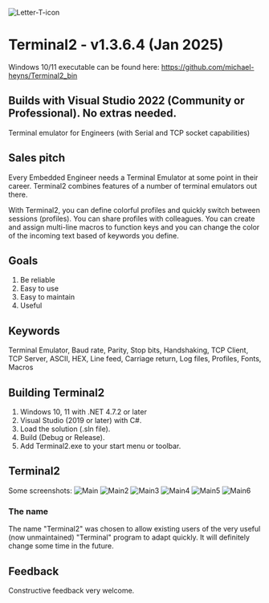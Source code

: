 ![Letter-T-icon](https://user-images.githubusercontent.com/4144679/169688149-106da035-d4bd-4b1e-a290-c2a2885a9959.png)
# Terminal2 - v1.3.6.4  (Jan 2025)

Windows 10/11 executable can be found here: https://github.com/michael-heyns/Terminal2_bin

## Builds with Visual Studio 2022 (Community or Professional). No extras needed.

Terminal emulator for Engineers (with Serial and TCP socket capabilities)

## Sales pitch
Every Embedded Engineer needs a Terminal Emulator at some point in their career.
Terminal2 combines features of a number of terminal emulators out there.  

With Terminal2, you can define colorful profiles and quickly switch between sessions (profiles).  You can share profiles with colleagues. You can create and assign multi-line macros to function keys and you can change the color of the incoming text based of keywords you define.

## Goals
1. Be reliable
2. Easy to use
3. Easy to maintain
4. Useful

## Keywords
Terminal Emulator, Baud rate, Parity, Stop bits, Handshaking, TCP Client, TCP Server, ASCII, HEX, Line feed, Carriage return, Log files, Profiles, Fonts, Macros

## Building Terminal2
1. Windows 10, 11 with .NET 4.7.2 or later
2. Visual Studio (2019 or later) with C#.
3. Load the solution (.sln file).
4. Build (Debug or Release).
5. Add Terminal2.exe to your start menu or toolbar.

## Terminal2
Some screenshots:
![Main](https://github.com/michael-heyns/Terminal2/assets/4144679/5b4465c3-d059-4d8e-9264-a1bea4534d29)
![Main2](https://github.com/michael-heyns/Terminal2/assets/4144679/07e6b057-1de1-4ffa-83cf-70364435b290)
![Main3](https://github.com/michael-heyns/Terminal2/assets/4144679/5cd12603-7fa1-4727-a69b-67cc4aaad6ec)
![Main4](https://github.com/michael-heyns/Terminal2/assets/4144679/f40c87fa-1c98-493a-af6f-6704146b0515)
![Main5](https://github.com/michael-heyns/Terminal2/assets/4144679/ea0b9595-e7b3-4c3f-82df-ebf73c38d00e)
![Main6](https://github.com/michael-heyns/Terminal2/assets/4144679/123e63bb-d23d-47a4-9ff5-53a12d3fcf9e)

### The name
The name "Terminal2" was chosen to allow existing users of the very useful (now unmaintained) "Terminal" program to adapt quickly.
It will definitely change some time in the future.

## Feedback
Constructive feedback very welcome.
